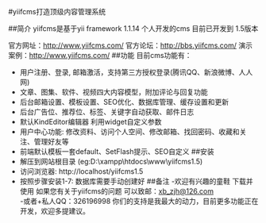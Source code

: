 #yiifcms打造顶级内容管理系统


##简介
yiifcms是基于yii framework 1.1.14 个人开发的cms  目前已开发到 1.5版本

官方网址：http://www.yiifcms.com/
官方论坛：http://bbs.yiifcms.com/
演示案例：http://www.yiifcms.com/
##功能
目前cms功能有：
   * 用户注册、登录, 邮箱激活，支持第三方授权登录(腾讯QQ、新浪微博、人人网)
   * 文章、图集、软件、视频四大内容模型，附加评论与回复功能
   * 后台邮箱设置、模板设置、SEO优化、数据库管理、缓存设置和更新
   * 后台广告位、推荐位、标签、关键字自动获取、邮件日志
   * 默认KindEditor编辑器 利用widget自定义参数
   * 用户中心功能: 修改资料、访问个人空间、修改邮箱、找回密码、收藏和关注、管理好友等
   * 前端默认模板一套default、SetFlash提示、SEO自定义 
##安装
   * 解压到网站根目录 (eg:D:\xampp\htdocs\www\yiifcms1.5)
   * 访问浏览器: http://localhost/yiifcms1.5
   * 按照步骤安装1-7:  数据库需要手动创建好
##备注
-欢迎有兴趣的童鞋 下载并使用 如果您有关于yiifcms的问题 可以致邮：xb_zjh@126.com  
-或者+私人QQ：326196998
你们的支持是我最大的动力，目前更多功能正在开发，欢迎多提建议。
